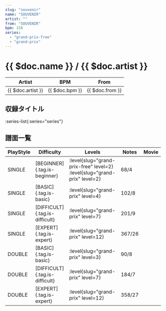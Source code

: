 ```yaml
---
slug: "souvenir"
name: "SOUVENIR"
artist: ""
from: "SOUVENIR"
bpm: 158
series:
  - "grand-prix-free"
  - "grand-prix"
---
```


# {{ $doc.name }} / {{ $doc.artist }}

|Artist|BPM|From|
|------|---|----|
|{{ $doc.artist }}|{{ $doc.bpm }}|{{ $doc.from }}|

## 収録タイトル

:series-list{:series="series"}

## 譜面一覧

|PlayStyle|Difficulty|Levels|Notes|Movie|
|---------|----------|------|-----|-----|
|SINGLE|[BEGINNER]{.tag.is-beginner}|<div class="field is-grouped is-grouped-multiline"> :level{slug="grand-prix-free" level=2} :level{slug="grand-prix" level=2}</div>|68/4||
|SINGLE|[BASIC]{.tag.is-basic}|<div class="field is-grouped is-grouped-multiline"> :level{slug="grand-prix" level=4}</div>|102/8||
|SINGLE|[DIFFICULT]{.tag.is-difficult}|<div class="field is-grouped is-grouped-multiline"> :level{slug="grand-prix" level=7}</div>|201/9||
|SINGLE|[EXPERT]{.tag.is-expert}|<div class="field is-grouped is-grouped-multiline"> :level{slug="grand-prix" level=12}</div>|367/26||
|DOUBLE|[BASIC]{.tag.is-basic}|<div class="field is-grouped is-grouped-multiline"> :level{slug="grand-prix" level=3}</div>|90/8||
|DOUBLE|[DIFFICULT]{.tag.is-difficult}|<div class="field is-grouped is-grouped-multiline"> :level{slug="grand-prix" level=7}</div>|184/7||
|DOUBLE|[EXPERT]{.tag.is-expert}|<div class="field is-grouped is-grouped-multiline"> :level{slug="grand-prix" level=12}</div>|358/27||
